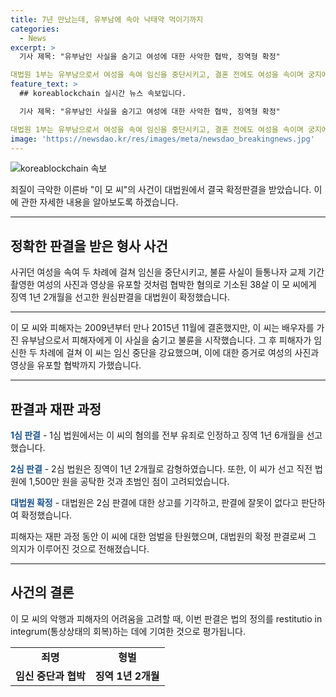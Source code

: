```yaml
---
title: 7년 만났는데, 유부남에 속아 낙태약 먹이기까지
categories:
  - News
excerpt: >
  기사 제목: "유부남인 사실을 숨기고 여성에 대한 사악한 협박, 징역형 확정"

대법원 1부는 유부남으로서 여성을 속여 임신을 중단시키고, 결혼 전에도 여성을 속이며 궁지에 몰리자 유포 협박도 한 남성에게 징역 1년 2개월을 선고했다. 이 씨는 2014년부터 교제를 시작하고, 여성이 임신하자 강요하며 두 차례에 걸쳐 협박했다. 결혼식 이틀 전 거짓말을 하기도 했으며, 불륜 사실을 소문내지 않도록 거부당했을 때는 민감한 사진 등을 유포하겠다고도 협박했다. 2심 법원은 징역 1년 2개월로 감형했고, 대법원은 판결에 잘못이 없다고 보고 상고를 기각했다. 피해자는 재판 과정 내내 이 씨에 대한 엄벌을 요구했다.
feature_text: >
  ## koreablockchain 실시간 뉴스 속보입니다.

  기사 제목: "유부남인 사실을 숨기고 여성에 대한 사악한 협박, 징역형 확정"

대법원 1부는 유부남으로서 여성을 속여 임신을 중단시키고, 결혼 전에도 여성을 속이며 궁지에 몰리자 유포 협박도 한 남성에게 징역 1년 2개월을 선고했다. 이 씨는 2014년부터 교제를 시작하고, 여성이 임신하자 강요하며 두 차례에 걸쳐 협박했다. 결혼식 이틀 전 거짓말을 하기도 했으며, 불륜 사실을 소문내지 않도록 거부당했을 때는 민감한 사진 등을 유포하겠다고도 협박했다. 2심 법원은 징역 1년 2개월로 감형했고, 대법원은 판결에 잘못이 없다고 보고 상고를 기각했다. 피해자는 재판 과정 내내 이 씨에 대한 엄벌을 요구했다.
image: 'https://newsdao.kr/res/images/meta/newsdao_breakingnews.jpg'
---
```


<p><img src="https://newsdao.kr/res/images/meta/newsdao_breakingnews.jpg" alt="koreablockchain 속보" /></p>

<p>죄질이 극악한 이른바 "이 모 씨"의 사건이 대법원에서 결국 확정판결을 받았습니다. 이에 관한 자세한 내용을 알아보도록 하겠습니다. </p>

<hr />

<h2 data-ke-size="size26">정확한 판결을 받은 형사 사건</h2>

<p>사귀던 여성을 속여 두 차례에 걸쳐 임신을 중단시키고, 불륜 사실이 들통나자 교제 기간 촬영한 여성의 사진과 영상을 유포할 것처럼 협박한 혐의로 기소된 38살 이 모 씨에게 징역 1년 2개월을 선고한 원심판결을 대법원이 확정했습니다.</p>

<hr />

<p data-ke-size="size16">이 모 씨와 피해자는 2009년부터 만나 2015년 11월에 결혼했지만, 이 씨는 배우자를 가진 유부남으로서 피해자에게 이 사실을 숨기고 불륜을 시작했습니다. 그 후 피해자가 임신한 두 차례에 걸쳐 이 씨는 임신 중단을 강요했으며, 이에 대한 증거로 여성의 사진과 영상을 유포할 협박까지 가했습니다.</p>

<hr />

<h2 data-ke-size="size26">판결과 재판 과정</h2>

<p><b><span style="color: #1a5490;">1심 판결</span></b>
- 1심 법원에서는 이 씨의 혐의를 전부 유죄로 인정하고 징역 1년 6개월을 선고했습니다.</p>

<p><b><span style="color: #1a5490;">2심 판결</span></b>
- 2심 법원은 징역이 1년 2개월로 감형하였습니다. 또한, 이 씨가 선고 직전 법원에 1,500만 원을 공탁한 것과 초범인 점이 고려되었습니다.</p>

<p><b><span style="color: #1a5490;">대법원 확정</span></b>
- 대법원은 2심 판결에 대한 상고를 기각하고, 판결에 잘못이 없다고 판단하여 확정했습니다.</p>

<p data-ke-size="size16">피해자는 재판 과정 동안 이 씨에 대한 엄벌을 탄원했으며, 대법원의 확정 판결로써 그 의지가 이루어진 것으로 전해졌습니다.</p>

<hr />

<h2 data-ke-size="size26">사건의 결론</h2>

<p>이 모 씨의 악행과 피해자의 어려움을 고려할 때, 이번 판결은 법의 정의를 restitutio in integrum(통상상태의 회복)하는 데에 기여한 것으로 평가됩니다.</p>

<table>
<tbody>
<tr>
<td style="text-align: center; height: 17px;"><b>죄명</b></td>
<td style="text-align: center; height: 17px;"><b>형벌</b></td>
</tr>
<tr>
<td style="text-align: center; height: 17px;"><b>임신 중단과 협박</b></td>
<td style="text-align: center; height: 17px;"><b>징역 1년 2개월</b></td>
</tr>
</tbody>
</table>

<p data-ke-size="size16">&nbsp;</p>

